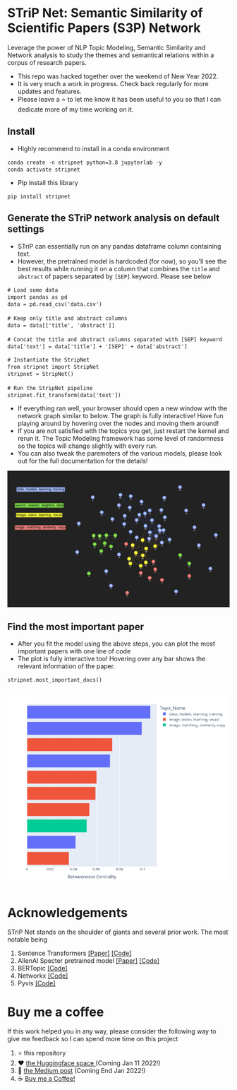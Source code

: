 # STriP Net: Semantic Similarity of Scientific Papers (S3P) Network

Leverage the power of NLP Topic Modeling, Semantic Similarity and Network analysis to study the themes and semantical relations within a corpus of research papers.

- This repo was hacked together over the weekend of New Year 2022. 
- It is very much a work in progress. Check back regularly for more updates and features. 
- Please leave a ⭐ to let me know it has been useful to you so that I can dedicate more of my time working on it.

## Install
- Highly recommend to install in a conda environment
```
conda create -n stripnet python=3.8 jupyterlab -y
conda activate stripnet
```

- Pip install this library
```
pip install stripnet
```

## Generate the STriP network analysis on default settings
- STriP can essentially run on any pandas dataframe column containing text. 
- However, the pretrained model is hardcoded (for now), so you'll see the best results while running it on a column that combines the `title` and `abstract` of papers separated by `[SEP]` keyword. Please see below 

```
# Load some data
import pandas as pd
data = pd.read_csv('data.csv')

# Keep only title and abstract columns
data = data[['title', 'abstract']]

# Concat the title and abstract columns separated with [SEP] keyword
data['text'] = data['title'] + '[SEP]' + data['abstract']
```

```
# Instantiate the StripNet
from stripnet import StripNet
stripnet = StripNet()

# Run the StripNet pipeline
stripnet.fit_transform(data['text'])
```

- If everything ran well, your browser should open a new window with the network graph similar to below. The graph is fully interactive! Have fun playing around by hovering over the nodes and moving them around!
- If you are not satisfied with the topics you get, just restart the kernel and rerun it. The Topic Modeling framework has some level of randomness so the topics will change slightly with every run.
- You can also tweak the paremeters of the various models, please look out for the full documentation for the details!

![STriP Network](https://github.com/stephenleo/stripnet/blob/main/images/strip_network.png?raw=true "Sample STriP Network")

## Find the most important paper
- After you fit the model using the above steps, you can plot the most important papers with one line of code
- The plot is fully interactive too! Hovering over any bar shows the relevant information of the paper.

```
stripnet.most_important_docs()
```

![Most Important Text](https://github.com/stephenleo/stripnet/blob/main/images/centrality.png?raw=true "Most Important Papers")

# Acknowledgements
STriP Net stands on the shoulder of giants and several prior work. The most notable being
1. Sentence Transformers [[Paper]](https://arxiv.org/abs/1908.10084) [[Code]](https://www.sbert.net/)
2. AllenAI Specter pretrained model [[Paper]](https://arxiv.org/abs/2004.07180) [[Code]](https://github.com/allenai/specter)
3. BERTopic [[Code]](https://github.com/MaartenGr/BERTopic)
4. Networkx [[Code]](https://networkx.org/)
5. Pyvis [[Code]](https://github.com/WestHealth/pyvis)

# Buy me a coffee
If this work helped you in any way, please consider the following way to give me feedback so I can spend more time on this project
1. ⭐ this repository
2. ❤️ [the Huggingface space ](https://huggingface.co/spaces/stephenleo/strip) (Coming Jan 11 2022!)
3. 👏 [the Medium post](https://stephen-leo.medium.com/) (Coming End Jan 2022!)
4. ☕ [Buy me a Coffee!](https://www.buymeacoffee.com/stephenleo)
